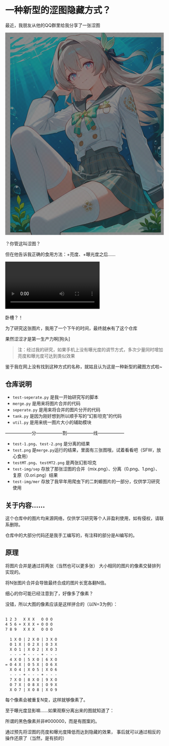 # 一种新型的涩图隐藏方式？

最近，我朋友从他的QQ群里给我分享了一张涩图

![涩图.png](readme-img/setu.png)

？你管这叫涩图？

但在他告诉我正确的食用方法：+亮度、+曝光度之后……

<video src="readme-img/woc.mp4"></video>

卧槽？！

为了研究这张图片，我用了一个下午的时间，最终就~~水~~有了这个仓库

果然涩涩才是第一生产力啊\[狗头\]

> 注：经过我的研究，如果手机上没有曝光度的调节方式，多次少量同时增加亮度和曝光度可达到类似效果

鉴于我在网上没有找到这种方式的名称，就姑且认为这是一种新型的藏图方式啦~

## 仓库说明

* `test-seperate.py` 是我一开始研究写的脚本
* `merge.py` 是用来将图片合并的代码
* `seperate.py` 是用来将合并的图片分开的代码
* `tank.py` 是因为刚好想到所以顺手写的“幻影坦克”的代码
* `util.py` 是用来统一图片大小的辅助模块

——————分——————割——————线——————

* `test-1.png`、`test-2.png` 是分离的结果
* `test.png` 是`merge.py`运行的结果，里面有三张图哦，试着看看吧（SFW，放心食用）
* `testMT.png`、`testMT2.png` 是两张幻影坦克
* `test-img/sep` 存放了那张涩图的合并（mix.png）、分离（0.png、1.png）、复原（0.ori.png）结果
* `test-img/mer` 存放了我早年用爬虫下的二刺螈图片的一部分，仅供学习研究使用

## 关于内容……

这个仓库中的图片均来源网络，仅供学习研究等个人非盈利使用，如有侵权，请联系删除。

仓库中的大部分代码还是我手工编写的，有注释的部分是AI编写的。

## 原理

将图片合并是通过将两张（当然也可以更多张）
大小相同的图片的像素交替排列实现的。

将N张图片合并会导致最终合成的图片长宽各翻N倍。

细心的你可能已经注意到了，好像多了像素？

没错，所以大图的像素应该是这样拼合的（以N=3为例）：

```

1 2 3   X X X   O O O
4 5 6 + X X X + O O O
7 8 9   X X X   O O O

  1 X O | 2 X O | 3 X O
  O 1 X | O 2 X | O 3 X
  X O 1 | X O 2 | X O 3
  - - - + - - - + - - -
  4 X O | 5 X O | 6 X O
= O 4 X | O 5 X | O 6 X
  X O 4 | X O 5 | X O 6
  - - - + - - - + - - -
  7 X O | 8 X O | 9 X O
  O 7 X | O 8 X | O 9 X
  X O 7 | X O 8 | X O 9

```

每个像素会被重复N变，这样就够像素了。

至于曝光度显影嘛……如果观察分离出来的图就知道了：

所谓的黑色像素并非#000000，而是有图案的。

通过预先将涩图的亮度和曝光度降低而达到隐藏的效果，
事后就可以通过相反的操作还原了（当然，是有损的）
